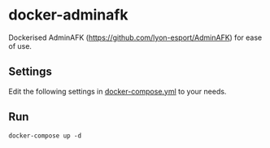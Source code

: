 docker-adminafk
================

Dockerised AdminAFK (https://github.com/lyon-esport/AdminAFK) for ease of use. 

Settings
---------
Edit the following settings in [docker-compose.yml](docker-compose.yml) to your needs.

Run
---
`docker-compose up -d`
